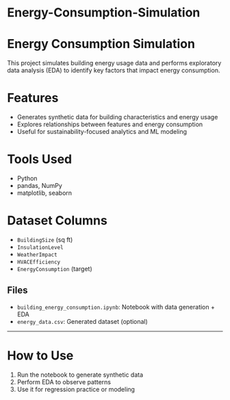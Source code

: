 # Energy-Consumption-Simulation
# Energy Consumption Simulation 

This project simulates building energy usage data and performs exploratory data analysis (EDA) to identify key factors that impact energy consumption.

# Features
- Generates synthetic data for building characteristics and energy usage
- Explores relationships between features and energy consumption
- Useful for sustainability-focused analytics and ML modeling

# Tools Used
- Python
- pandas, NumPy
- matplotlib, seaborn

# Dataset Columns
- `BuildingSize` (sq ft)
- `InsulationLevel`
- `WeatherImpact`
- `HVACEfficiency`
- `EnergyConsumption` (target)

## Files
- `building_energy_consumption.ipynb`: Notebook with data generation + EDA
- `energy_data.csv`: Generated dataset (optional)

---

# How to Use
1. Run the notebook to generate synthetic data
2. Perform EDA to observe patterns
3. Use it for regression practice or modeling
